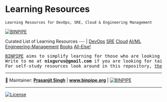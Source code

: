 # Learning Resources

`Learning Resources for DevOps, SRE, Cloud & Engineering Management`

[![BINPIPE](https://img.shields.io/badge/BINPIPE-YouTube-red)](https://www.youtube.com/channel/UCPTgt4Wo0MAnuzNEEZlk90A)

Curated List of Learning Resources
--- |
[DevOps](https://github.com/BINPIPE/resources/blob/master/devops.md)
[SRE](https://github.com/BINPIPE/resources/blob/master/sre.md)
[Cloud](https://github.com/BINPIPE/resources/blob/master/cloud.md)
[AI/ML](https://github.com/BINPIPE/resources/blob/master/ai.md)
[Engineering-Management](https://github.com/BINPIPE/resources/blob/master/management.md)
[Books](https://github.com/BINPIPE/resources/blob/master/books.md)
[All-Else!](https://github.com/BINPIPE/resources/blob/master/all-else.md)

<pre>
<a href="https://binpipe.org">BINPIPE</a> aims to simplify learning for those who are looking to make a foothold in the industry. 
Write to me at <b>nixgurus@gmail.com</b> if you are looking for tailor-made training sessions. 
For self-study resources look around in this repository, <a href="https://binpipe.org">the Binpipe Blog</a> and <a href="https://www.youtube.com/channel/UCPTgt4Wo0MAnuzNEEZlk90A">Youtube Channel</a>.
</pre>

___
:ledger: Maintainer: **[Prasanjit Singh](https://www.linkedin.com/in/prasanjit-singh)** | **www.binpipe.org** | [![BINPIPE](https://img.shields.io/badge/YouTube-red.svg)](https://www.youtube.com/channel/UCPTgt4Wo0MAnuzNEEZlk90A)
___

[![License](https://img.shields.io/badge/License-Apache%202.0-blue.svg)](https://opensource.org/licenses/Apache-2.0)

